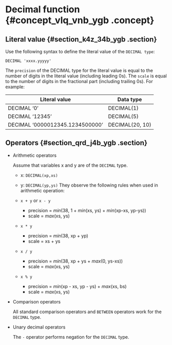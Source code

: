 # Decimal function {#concept_vlq_vnb_ygb .concept}

## Literal value {#section_k4z_34b_ygb .section}

Use the following syntax to define the literal value of the `DECIMAL type`:

```
DECIMAL 'xxxx.yyyyy'

```

The `precision` of the DECIMAL type for the literal value is equal to the number of digits in the literal value \(including leading 0s\). The `scale` is equal to the number of digits in the fractional part \(including trailing 0s\). For example:

|Literal value|Data type|
|-------------|---------|
|DECIMAL ‘0’|DECIMAL\(1\)|
|DECIMAL ‘12345’|DECIMAL\(5\)|
|DECIMAL ‘0000012345.1234500000’|DECIMAL\(20, 10\)|

## Operators {#section_qrd_j4b_ygb .section}

-   Arithmetic operators

    Assume that variables x and y are of the `DECIMAL` type.

    -   x: `DECIMAL(xp,xs)`
    -   y: `DECIMAL(yp,ys)`
    They observe the following rules when used in arithmetic operation:

    -   `x + y` or `x - y`

        -   precision = *min*\(38, 1 + *min*\(xs, ys\) + *min*\(xp-xs, yp-ys\)\)
        -   scale = *max*\(xs, ys\)
    -   `x * y`

        -   precision = *min*\(38, xp + yp\)
        -   scale = xs + ys
    -   `x / y`

        -   precision = *min*\(38, xp + ys + *max*\(0, ys-xs\)\)
        -   scale = *max*\(xs, ys\)
    -   `x % y`

        -   precision = *min*\(xp - xs, yp - ys\) + *max*\(xs, bs\)
        -   scale = *max*\(xs, ys\)
-   Comparison operators

    All standard comparison operators and `BETWEEN` operators work for the `DECIMAL` type.

-   Unary decimal operators

    The `-` operator performs negation for the `DECIMAL` type.


